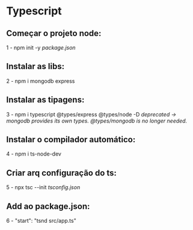 # Typescript 

## Começar o projeto node:
1 - npm init -y
_package.json_

## Instalar as libs:
2 - npm i mongodb express

## Instalar as tipagens:
3 - npm i typescript @types/express @types/node -D
_deprecated -> mongodb provides its own types. @types/mongodb is no longer needed._

## Instalar o compilador automático:
4 - npm i ts-node-dev

## Criar arq configuração do ts:
5 - npx tsc --init
_tsconfig.json_

## Add ao package.json:

6 - "start": "tsnd src/app.ts"
